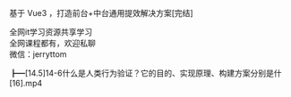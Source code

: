 基于 Vue3 ，打造前台+中台通用提效解决方案[完结]

全网it学习资源共享学习<br>全网课程都有，欢迎私聊<br>微信：jerryttom<br>

┣━[14.5]14-6什么是人类行为验证？它的目的、实现原理、构建方案分别是什[16].mp4
